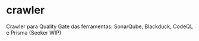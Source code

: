 # crawler
Crawler para Quality Gate das ferramentas: SonarQube, Blackduck, CodeQL e Prisma (Seeker WIP)
